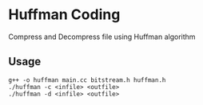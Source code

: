 # Huffman Coding
Compress and Decompress file using Huffman algorithm

## Usage

    g++ -o huffman main.cc bitstream.h huffman.h
	./huffman -c <infile> <outfile>
	./huffman -d <infile> <outfile>

